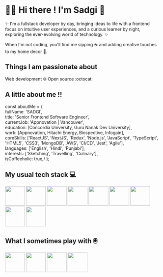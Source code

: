 # 🙋‍♀️ Hi there ! I'm Sadgi 👋

✨ I'm a fullstack developer by day, bringing ideas to life with a frontend focus on intuitive user experiences, and a curious learner by night, exploring the ever-evolving world of technology. ✨ 

When I'm not coding, you'll find me sipping ☕ and adding creative touches to my home decor 🏡.

## Things I am passionate about

Web development 🌐
Open source :octocat:

## A little about me !!

const aboutMe = {\
  fullName: 'SADGI',\
  title: 'Senior Frontend Software Engineer',\
  currentJob: 'Appnovation | Vancouver',\
  education: [Concordia University, Guru Nanak Dev University],\
  work: [Appnovation, Hitachi Energy, Biospective, Infogain],\
  coreSkills: ['ReactJS', 'NextJS', 'Redux', 'Node.js', 'JavaScript', 'TypeScript', 'HTML5', 'CSS3', 'MongoDB', 'AWS', 'CI/CD', 'Jest', 'Agile'],\
  languages: ['English', 'Hindi', 'Punjabi'],\
  interests: ['Sketching', 'Travelling', 'Culinary'],\
  isCoffeeholic: true,/
};

## My usual tech stack 💻

<img src="https://github.com/user-attachments/assets/24c03530-f2ec-491b-8e76-70f7e6b19c13" width="64" height="64">
<img src="https://github.com/user-attachments/assets/67d5c6ca-59cd-434e-a4fb-ff614a3c676a" width="64" height="64">
<img src="https://github.com/user-attachments/assets/b134685c-b70a-4ab9-b050-06d1c1abdb86" width="64" height="64">
<img src="https://github.com/user-attachments/assets/4503627a-d80a-46b0-acc4-f5be42657ace" width="64" height="64">
<img src="https://github.com/user-attachments/assets/26f6020a-b4ba-471e-bf63-5bfe9c9143bc" width="64" height="64">
<img src="https://github.com/user-attachments/assets/b4efb439-61b0-4907-8bef-37c942c2f04e" width="64" height="64">
<img src="https://github.com/user-attachments/assets/08247273-60d5-4fc5-b9d2-6e109ff3fd91" width="64" height="64">
<img src="https://github.com/user-attachments/assets/791e0c1d-8f66-4fe0-96d0-4a9dad2f53f1" width="64" height="64">
<img src="https://github.com/user-attachments/assets/80c27a75-9aee-4558-bb31-a39dd79c34f8" width="64" height="64">


## What I sometimes play with 🖲️
<img src="https://github.com/user-attachments/assets/34a19c0d-8cee-46a1-9f61-f2c6fb8ac4c0" width="64" height="64">
<img src="https://github.com/user-attachments/assets/ca26c0be-1148-413e-8ac8-82f7b9ebf686" width="64" height="64">
<img src="https://github.com/user-attachments/assets/fc305ec1-aa43-437b-8ce7-0b3900756efc" width="64" height="64">
<img src="https://github.com/user-attachments/assets/36ab8f6e-2da4-4b77-9986-64f904a862c6" width="64" height="64">












